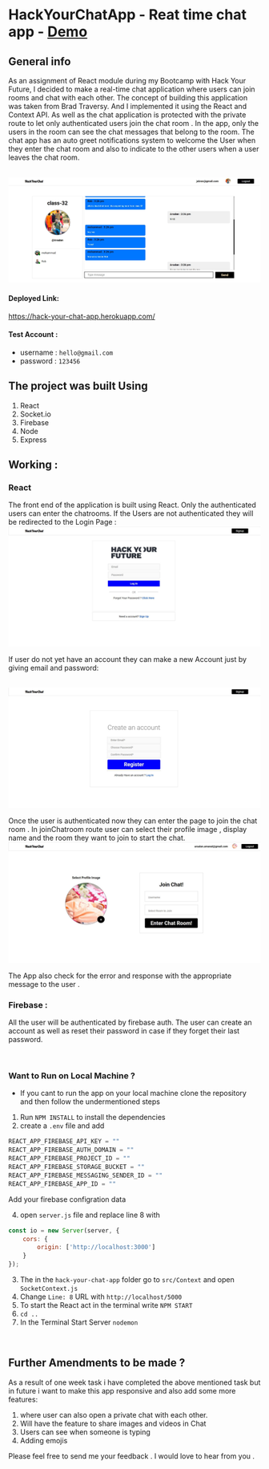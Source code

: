 # HackYourChatApp - Reat time chat app - <a href="https://hack-your-chat-app.herokuapp.com/">Demo</a>


## General info
As an assignment of React module during my Bootcamp with Hack Your Future, I decided to make a real-time chat application where users can join rooms and chat with each other. The concept of building this application was taken from Brad Traversy. And I implemented it using the React and Context API. As well as the chat application is protected with the private route to let only authenticated users join the chat room . In the app, only the users in the room can see the chat messages that belong to the room. The chat app has an auto greet notifications system to welcome the User when they enter the chat room and also to indicate to the other users when a user leaves the chat room.

<br>

<img  src='Images/FirstEverChat.jpg' >



#### Deployed Link:
https://hack-your-chat-app.herokuapp.com/

#### Test Account :

- username : `hello@gmail.com` 
- password : `123456`


## The project was built Using
1. React
2. Socket.io
3. Firebase
4. Node
5. Express


## Working :

### React
The front end of the application is built using React. Only the authenticated users can enter the chatrooms. If the Users are not authenticated they will be redirected to the Login Page :
<br>
<img  src='Images/Login Page.JPG' >

If user do not yet have an account they can make a new Account just by giving email and password:

<br>
<img  src='Images/SignUP.JPG' >

Once the user is authenticated now they can enter the page to join the chat room . In joinChatroom route user can select their profile image , display name and the room they want to join to start the chat. 
<br>
<img  src='Images/JoinRoom.JPG' >

The App also check for the error and response with the appropriate message to the user .

### Firebase :

All the user will be authenticated by firebase auth. The user can create an account as well as reset their password in case if they forget their last password.

</br>

### Want to Run on Local Machine ? 

- If you cant to run the app on your local machine clone the repository and then follow the undermentioned steps

1. Run `NPM INSTALL` to install the dependencies
2. create a `.env` file and add 

``` javascript
REACT_APP_FIREBASE_API_KEY = ""
REACT_APP_FIREBASE_AUTH_DOMAIN = ""
REACT_APP_FIREBASE_PROJECT_ID = ""
REACT_APP_FIREBASE_STORAGE_BUCKET = ""
REACT_APP_FIREBASE_MESSAGING_SENDER_ID = ""
REACT_APP_FIREBASE_APP_ID = ""
```

Add your firebase configration data 

4.  open `server.js` file and replace line 8 with  
``` javascript
const io = new Server(server, {
    cors: {
        origin: ['http://localhost:3000']
    }
}); 
```


3. The in the `hack-your-chat-app` folder go to `src/Context` and open `SocketContext.js`
4. Change `Line: 8` URL with `http://localhost/5000`
5. To start the React act in the terminal write `NPM START`
6. `cd ..`
7. In the Terminal Start Server `nodemon`


</br>

## Further Amendments to be made ?

As a result of one week task i have completed the above mentioned task but in future i want to make this app responsive and also add some more features:

1. where user can also open a private chat with each other.
2. Will have the feature to share images and videos in Chat 
3. Users can see when someone is typing 
4. Adding emojis

Please feel free to send me your feedback . I would love to hear from you . 


